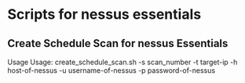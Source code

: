 <h1>Scripts for nessus essentials</h1>

<h2>Create Schedule Scan for nessus Essentials</h2>
<p>Usage
Usage: create_schedule_scan.sh -s scan_number -t target-ip -h host-of-nessus -u username-of-nessus -p password-of-nessus</p>
